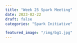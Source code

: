 ```yaml
---
title: "Week 25 Spark Meeting"
date: 2023-02-22
draft: false
categories: "Spark Initiative"

featured_image: "/img/bg1.jpg"
---
```


